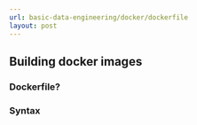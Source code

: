 ```yaml
---
url: basic-data-engineering/docker/dockerfile
layout: post
---
```


## Building docker images

### Dockerfile?

### Syntax
